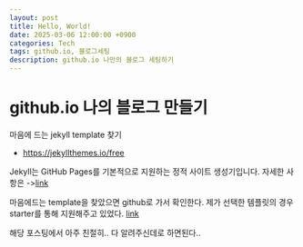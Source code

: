 ```yaml
---
layout: post
title: Hello, World!
date: 2025-03-06 12:00:00 +0900
categories: Tech
tags: github.io, 블로그세팅
description: github.io 나만의 블로그 세팅하기
---
```


# github.io 나의 블로그 만들기

마음에 드는 jekyll template 찾기 
- https://jekyllthemes.io/free

Jekyll는 GitHub Pages를 기본적으로 지원하는 정적 사이트 생성기입니다. 자세한 사항은 ->[link](https://docs.github.com/ko/pages/setting-up-a-github-pages-site-with-jekyll/about-github-pages-and-jekyll)

마음에드는 template을 찾았으면 github로 가서 확인한다.
제가 선택한 템플릿의 경우 starter를 통해 지원해주고 있었다. [link](https://chirpy.cotes.page/posts/getting-started/)

해당 포스팅에서 아주 친절히.. 다 알려주신데로 하면된다..

